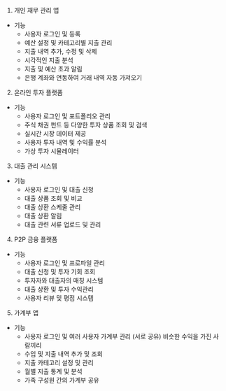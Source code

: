 1. 개인 재무 관리 앱
- 기능 
  - 사용자 로그인 및 등록
  - 예산 설정 및 카테고리별 지출 관리
  - 지출 내역 추가, 수정 및 삭제
  - 시각적인 지출 분석
  - 지출 및 예산 초과 알림
  - 은행 계좌와 연동하여 거래 내역 자동 가져오기

2. 온라인 투자 플랫폼 
- 기능
  - 사용자 로그인 및 포트폴리오 관리
  - 주식 채권 펀드 등 다양한 투자 상품 조회 및 검색
  - 실시간 시장 데이터 제공
  - 사용자 투자 내역 및 수익률 분석
  - 가상 투자 시뮬레이터

3. 대출 관리 시스템 
- 기능 
  - 사용자 로그인 및 대출 신청
  - 대출 상품 조회 및 비교
  - 대출 상환 스케줄 관리
  - 대출 상환 알림
  - 대출 관련 서류 업로드 및 관리

4. P2P 금융 플랫폼 
- 기능
  - 사용자 로그인 및 프로파일 관리
  - 대출 신청 및 투자 기회 조회
  - 투자자와 대출자의 매칭 시스템
  - 대출 상환 및 투자 수익관리
  - 사용자 리뷰 및 평점 시스템
5. 가계부 앱 
- 기능 
  - 사용자 로그인 및 여러 사용자 가계부 관리 (서로 공유) 비슷한 수익을 가진 사람끼리
  - 수입 및 지출 내역 추가 및 조회
  - 지출 카테고리 설정 및 관리
  - 월별 지출 통계 및 분석
  - 가족 구성원 간의 가계부 공유